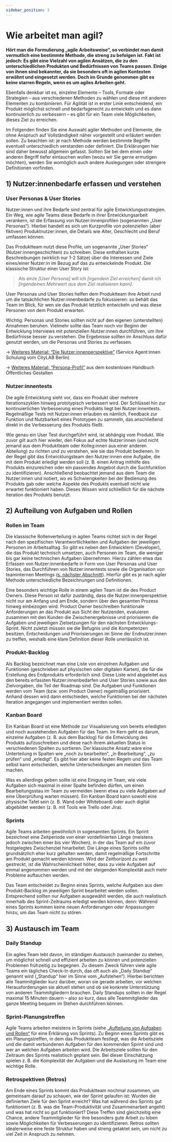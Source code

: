 ```yaml
---
sidebar_position: 3
---
```



# Wie arbeitet man agil?

**Hört man die Formulierung „agile Arbeitsweise“, so verbindet man damit vermutlich eine bestimmte Methode, die streng zu befolgen ist. Fakt ist jedoch: Es gibt eine Vielzahl von agilen Ansätzen, die zu den unterschiedlichen Produkten und Bedürfnissen von Teams passen. Einige von ihnen sind bekannter, da sie besonders oft in agilen Kontexten erwähnt und eingesetzt werden. Doch im Grunde genommen gibt es keine starren Regeln, wenn es um agiles Arbeiten geht.**

Ebenfalls denkbar ist es, einzelne Elemente – Tools, Formate oder Strategien – aus verschiedenen Methoden zu wählen und diese mit anderen Elementen zu kombinieren. Für Agilität ist in erster Linie entscheidend, ein Produkt möglichst schnell und bedarfsgerecht zu entwickeln und es dann kontinuierlich zu verbessern – es gibt für ein Team viele Möglichkeiten, dieses Ziel zu erreichen.

Im Folgenden finden Sie eine Auswahl agiler Methoden und Elemente, die ohne Anspruch auf Vollständigkeit näher vorgestellt und erläutert werden sollen. Zu beachten ist: je nach Methode werden bestimmte Begriffe eventuell unterschiedlich verstanden oder definiert. Die Erklärungen
hier sind daher bewusst allgemein gefasst. Sollten Sie bei dem einen oder anderen Begriff tiefer eintauchen wollen (wozu wir Sie gerne ermutigen möchten), werden Sie womöglich auch andere Auslegungen oder strengere Definitionen vorfinden.

## 1) Nutzer:innenbedarfe erfassen und verstehen

### User Personas & User Stories

Nutzer:innen und ihre Bedarfe sind zentral für agile Entwicklungsstrategien. Ein Weg, wie agile Teams diese Bedarfe in ihrer Entwicklungsarbeit verankern, ist die Erfassung von Nutzer:innenprofilen (sogenannten „User Personas“). Hierbei handelt es sich um Kurzprofile von potenziellen (aber fiktiven) Produktnutzer:innen, die Details wie Alter, Geschlecht
und Beruf umfassen können.

Das Produktteam nutzt diese Profile, um sogenannte „User Stories“ (Nutzer:innengeschichten) zu schreiben. Diese enthalten kurze Beschreibungen (wirklich nur 1-2 Sätze) über die Interessen und Ziele eines/einer Nutzer:in im Bezug auf das zu entwickelnde Produkt. Die klassische Struktur einer User Story ist:

> Als ein/e *[User Persona]* will ich *[irgendein Ziel erreichen]* damit ich *[irgendeinen Mehrwert aus dem Ziel realisieren kann]*.

User Personas und User Stories helfen dem Produktteam ihre Arbeit rund um die tatsächlichen Nutzer:innenbedarfe zu fokussieren: so behält das Team im Blick, für wen sie das Produkt letztlich entwickeln und was diese Personen von dem Produkt erwarten.

Wichtig: Personas und Stories sollten nicht auf den eigenen (unterstellten) Annahmen beruhen. Vielmehr sollte das Team noch vor Beginn der Entwicklung Interviews mit potenziellen Nutzer:innen durchführen, um ihre Bedürfnisse besser zu verstehen. Die Ergebnisse sollten im Anschluss dafür genutzt werden, um die Personas und Stories zu verfassen.

→ [Weiteres Material: “Die Nutzer:innenperspektive”](https://service-agentinnen.citylab-berlin.org/module/die-nutzer:innenperspektive/) (Service Agent:innen Schulung vom CityLAB Berlin)

→ [Weiteres Material: “Persona-Profil”](https://www.oeffentliches-gestalten.de/buch/erproben/prototypen-erstellen#persona-profil) aus dem kostenlosen Handbuch Öffentliches Gestalten

### Nutzer:innentests

Die agile Entwicklung sieht vor, dass ein Produkt über mehrere Iterationszyklen hinweg prototypisch verbessert wird. Der Schlüssel hin zur kontinuierlichen Verbesserung eines Produkts liegt bei Nutzer:innentests. Regelmäßige Tests mit Nutzer:innen erlauben es nämlich, Feedback zur Funktion und Nutzbarkeit eines Prototypen zu sammeln, das anschließend direkt in die Verbesserung des Produkts fließt.

Wie genau ein User Test durchgeführt wird, ist abhängig vom Produkt. Wie zuvor gilt auch hier wieder, den Fokus auf echte Nutzer:innen (und nicht jemand aus dem Produktteam oder Kolleg:innen aus einer anderen Abteilung) zu richten und zu verstehen, wie sie das Produkt bedienen. In der Regel gibt das Entwicklungsteam den Nutzer:innen eine Aufgabe, die mit dem Produkt erledigt werden soll (z. B. einen Antrag mithilfe des Produkts einzureichen oder ein passendes Angebot durch die Suchfunktion zu identifizieren). Anschließend beobachtet jemand aus dem Team die Nutzer:innen und notiert, wo es Schwierigkeiten bei der Bedienung des Produkts gab oder welche Aspekte des Produkts eventuell nicht wie erwartet funktioniert haben. Dieses Wissen wird schließlich für die nächste Iteration des Produkts benutzt.

## 2) Aufteilung von Aufgaben und Rollen

### Rollen im Team

Die klassische Rollenverteilung in agilen Teams richtet sich in der Regel nach den spezifischen Verantwortlichkeiten und Aufgaben der jeweiligen Personen im Arbeitsalltag. So gibt es neben den Entwicklern (Developer), die das Produkt technisch umsetzen, auch Personen im Team, die weniger bis gar keine technischen Aufgaben übernehmen. Hierzu zählen etwa das Erfassen von Nutzer:innenbedarfe in Form von User Personas und User Stories, das Durchführen von Nutzer:innentests sowie die Organisation von teaminternen Meetings ([s. nächster Abschnitt](wie-arbeitet-man-agil#3-austausch-im-team)). Hierfür gibt es je nach agiler Methode unterschiedliche Bezeichnungen und Definitionen.

Eine besonders wichtige Rolle in einem agilen Team ist die des Product Owners. Diese Person ist dafür zuständig, dass die Nutzer:innenperspektive nicht nur am Anfang und am Ende, sondern über den gesamten Prozess hinweg einbezogen wird. Product Owner beschreiben funktionale Anforderungen an das Produkt aus Sicht der Nutzenden, evaluieren zusammen mit den Kunden die Zwischenergebnisse und priorisieren die Aufgaben und jeweiligen Zielsetzungen für den nächsten Entwicklungs-Sprint. Nicht zuletzt müssen sie die Befugnis und die Kompetenzen besitzen, Entscheidungen und Priorisierungen im Sinne der Endnutzer:innen zu treffen, weshalb eine klare Definition dieser Rolle unerlässlich ist.

### Produkt-Backlog

Als Backlog bezeichnet man eine Liste von einzelnen Aufgaben und Funktionen (geschrieben auf physischen oder digitalen Karten), die für die Erstellung des Endprodukts erforderlich sind. Diese Liste wird abgeleitet aus den bereits erfassten Nutzer:innenbedarfen und User Stories sowie aus den Zielvorgaben, die Teil der Roadmap sind. Die Aufgaben und Funktionen werden vom Team (bzw. vom Product Owner) regelmäßig priorisiert. Anhand dessen wird dann entschieden, welche Funktionen bei der nächsten Iteration angegangen und implementiert werden sollen.

### Kanban Board

Ein Kanban Board ist eine Methode zur Visualisierung von bereits erledigten und noch ausstehenden Aufgaben für das Team. Im Kern geht es darum, einzelne Aufgaben (z. B. aus dem Backlog) für die Entwicklung des Produkts aufzuschreiben und diese nach ihrem aktuellen Status in verschiedenen Spalten zu sortieren. Der klassische Ansatz wäre eine Unterteilung in Spalten wie „noch zu bearbeiten“, „in Bearbeitung“, „zu prüfen“ und „erledigt“. Es gibt hier aber keine festen Regeln und das Team selbst kann entscheiden, welche Unterscheidungen am meisten Sinn machen.

Was es allerdings geben sollte ist eine Einigung im Team, wie viele Aufgaben sich maximal in einer Spalte befinden dürfen, um einen Bearbeitungsstau im Team zu vermeiden (wenn etwa zu viele Aufgaben auf eine Überprüfung warten müssen). Ein Kanban Board kann sowohl eine physische Tafel sein (z. B. Wand oder Whiteboard) oder auch digital abgebildet werden (z. B. mit Tools wie Trello oder Jira).

### Sprints

Agile Teams arbeiten gewöhnlich in sogenannten Sprints. Ein Sprint bezeichnet eine Zeitperiode von einer vordefinierten Länge (meistens jedoch zwischen einer bis vier Wochen), in der das Team auf ein zuvor festgelegtes Zwischenziel hinarbeitet. Die Länge eines Sprints sollte grundsätzlich eher kurz gehalten werden, damit regelmäßige Fortschritte am Produkt gemacht werden können. Wird der Zeithorizont zu weit gestreckt, ist die Wahrscheinlichkeit höher, dass zu viele Aufgaben auf einmal angenommen werden und mit der steigenden Komplexität auch mehr Probleme auftauchen werden.

Das Team entscheidet zu Beginn eines Sprints, welche Aufgaben aus dem Produkt-Backlog im jeweiligen Sprint bearbeitet werden sollen. Entsprechend sollten nur Aufgaben ausgewählt werden, die auch realistisch innerhalb des Sprint-Zeitraums erledigt werden können, denn: Während eines Sprints kommen keine neuen Anforderungen oder Anpassungen hinzu, um das Team nicht zu stören.

## 3) Austausch im Team

### Daily Standup

Ein agiles Team lebt davon, im ständigen Austausch zueinander zu stehen, um möglichst schnell und effizient arbeiten zu können und potenziellen Problemen frühzeitig zu begegnen. Zu diesem Zweck führen viele agile Teams ein tägliches Check-In durch, das oft auch als „Daily Standup“ genannt wird („Standup“ hier im Sinne vom „Aufstehen“). Hierbei berichten alle Teammitglieder kurz darüber, woran sie gerade arbeiten, vor welchen Herausforderungen sie aktuell stehen und ob sie konkrete Unterstützung von anderen Teammitgliedern brauchen. Daily Standups sollten in der Regel maximal 15 Minuten dauern – also so kurz, dass alle Teammitglieder das ganze Meeting bequem im Stehen durchführen können.

### Sprint-Planungstreffen

Agile Teams arbeiten meistens in Sprints (siehe [„Aufteilung von Aufgaben und Rollen“](wie-arbeitet-man-agil#sprints) für eine Erklärung von Sprints). Zu Beginn eines Sprints gibt es ein Planungstreffen, in dem das Produktteam festlegt, was die Arbeitsziele und die damit verbundenen Aufgaben für den kommenden Sprint sind und wer an welchen Aufgaben arbeiten wird. Die Arbeitsziele sollten für den Zeitraum des Sprints realistisch geplant sein. Bei dieser Einschätzung spielen z. B. die Komplexität der Aufgaben und die Auslastung
im Team eine wichtige Rolle.

### Retrospektiven (Retros)

Am Ende eines Sprints kommt das Produktteam nochmal zusammen, um gemeinsam darauf zu schauen, wie der Sprint gelaufen ist: Wurden die definierten Ziele für den Sprint erreicht? Was hat während des Sprints gut funktioniert (z. B. was die Team-Produktivität und Zusammenarbeit angeht) und was hat nicht so gut funktioniert? Diese Treffen sind gleichzeitig eine Chance, andere Teammitglieder für ihre besonders gute Arbeit zu loben sowie Möglichkeiten für Verbesserungen zu identifizieren. Retros sollten idealerweise eine feste Struktur haben und streng getaktet sein, um nicht zu viel Zeit in Anspruch zu nehmen.
